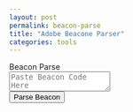 ```yaml
---
layout: post
permalink: beacon-parse
title: "Adobe Beacone Parser"
categories: tools
---
```

<link href="https://cdn.muicss.com/mui-0.10.3/css/mui.min.css" rel="stylesheet" type="text/css" />
<div class="mui-container-fluid">
    <div class="mui--text-display1">Beacon Parse</div>
    <div class="mui-textfield">
        <textarea name="beacon" id="beacon" class="textArea" placeholder="Paste Beacon Code Here"></textarea>
    </div>
    <button id="button" class="mui-btn mui-btn--primary">Parse Beacon</button>
    <div id="result"></div>
</div>
<script type="text/javascript">
    const adobeAAM_parseParams = function (params) {
        const paramsObj = new URLSearchParams(params);
        const result = {};
        let prefix = '';
        for (const [key, value] of paramsObj.entries()) {
            if (/\.$/.test(key)) {
                prefix = key;
            } else if (/^\./.test(key)) {
                prefix = '';
            } else result[prefix + key] = value;
        }
        return result;
    };

    function jsonToTable(json) {
        const table = document.createElement('table');

        // create table headers for object index and event names
        const header = document.createElement('thead');
        const headerRow = document.createElement('tr');
        const headerCell1 = document.createElement('th');
        headerCell1.textContent = 'Keys'
        headerRow.appendChild(headerCell1); // empty header cell keys column
        json.forEach((key, index) => {
            const headerCell = document.createElement('th');
            headerCell.textContent = (index + 1).toString();
            headerRow.appendChild(headerCell);
        });
        header.appendChild(headerRow);
        table.appendChild(header);

        // create table rows for each property in the objects
        const propertyKeys = Object.keys(json[0]).sort(); // sort properties for consistency
        propertyKeys.forEach(key => {
            const row = document.createElement('tr');
            const rowHeader = document.createElement('th');
            rowHeader.textContent = key;
            row.appendChild(rowHeader);
            Object.values(json).forEach(object => {
                const cell = document.createElement('td');
                cell.textContent = object[key] || '-';
                row.appendChild(cell);
            });
            table.appendChild(row);
        });

        // add Material UI table classes
        table.classList.add('mui-table', 'mui-table--bordered','mui--text-body2');

        return table;
    }


    var beacons = []
    document.getElementById('button').addEventListener('click', () => {
        const text = document.getElementById('beacon').value;
        const result = document.getElementById('result');
        const result2 = document.getElementById('result2');
        beacons.push(adobeAAM_parseParams(text))
        //convert(params, 'result')
        //result.innerHTML = jsonToTable(params).toString();
        result.innerHTML = jsonToTable(beacons).outerHTML;

        //result2.innerHTML = JSON.stringify(beacons, null, 2);//.join('<br/>');


    });
</script>

